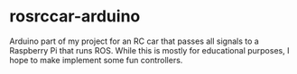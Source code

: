 # rosrccar-arduino
Arduino part of my project for an RC car that passes all signals to a Raspberry Pi that runs ROS. While this is mostly for educational purposes, I hope to make implement some fun controllers.
